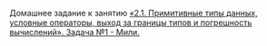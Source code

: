 Домашнее задание к занятию [«2.1. Примитивные типы данных, условные операторы, выход за границы типов и погрешность вычислений». Задача №1 - Мили.](https://github.com/netology-code/javaqa-homeworks/tree/master/data#%D0%B7%D0%B0%D0%B4%D0%B0%D1%87%D0%B0-1---%D0%BC%D0%B8%D0%BB%D0%B8)
